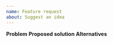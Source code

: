 ```yaml
---
name: Feature request
about: Suggest an idea
---
```

**Problem**
**Proposed solution**
**Alternatives**
